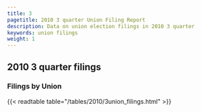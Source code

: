 ```yaml
---
title: 3
pagetitle: 2010 3 quarter Union Filing Report
description: Data on union election filings in 2010 3 quarter 
keywords: union filings
weight: 1
---
```


## 2010 3 quarter filings

### Filings by Union
{{< readtable table="/tables/2010/3union_filings.html" >}}
